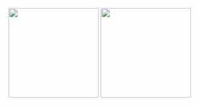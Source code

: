 <div>
    
<a href="https://beacons.ai/Rodr1goTavares"></a>
<img height="180cm" src="https://github-readme-stats.vercel.app/api?username=Rodr1goTavares&show_icons=true&theme=dracula&inclue_all_commits=true&count_private=true"/>
<img height="180cm" src="https://github-readme-stats.vercel.app/api/top-langs/?username=Rodr1goTavares&layout=compact&langs_count=16&&theme=dracula"/>

</div>
